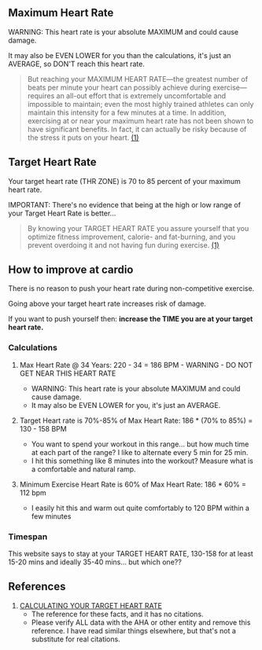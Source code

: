 


## Maximum Heart Rate

WARNING: This heart rate is your absolute MAXIMUM and could cause damage. 

It may also be EVEN LOWER for you than the calculations, it's just an AVERAGE, so DON'T reach this heart rate.

> But reaching your MAXIMUM HEART RATE—the greatest number of beats per minute your heart can possibly achieve during exercise—requires an all-out effort that is extremely uncomfortable and impossible to maintain; even the most highly trained athletes can only maintain this intensity for a few minutes at a time. In addition, exercising at or near your maximum heart rate has not been shown to have significant benefits. In fact, it can actually be risky because of the stress it puts on your heart. [(1)](https://www.canyonranch.com/blog/fitness/calculating-your-target-heart-rate/)


## Target Heart Rate

Your target heart rate (THR ZONE) is 70 to 85 percent of your maximum heart rate.

IMPORTANT: There's no evidence that being at the high or low range of your Target Heart Rate is better... 

> By knowing your TARGET HEART RATE you assure yourself that you optimize fitness improvement, calorie- and fat-burning, and you prevent overdoing it and not having fun during exercise. [(1)](https://www.canyonranch.com/blog/fitness/calculating-your-target-heart-rate/)

## How to improve at cardio

There is no reason to push your heart rate during non-competitive exercise.

Going above your target heart rate increases risk of damage.

If you want to push yourself then: **increase the TIME you are at your target heart rate.**


### Calculations

1. Max Heart Rate @ 34 Years: 220 - 34 = 186 BPM - WARNING  - DO NOT GET NEAR THIS HEART RATE
    - WARNING: This heart rate is your absolute MAXIMUM and could cause damage. 
    - It may also be EVEN LOWER for you, it's just an AVERAGE.

1. Target Heart rate is 70%-85% of Max Heart Rate: 186 * (70% to 85%) = 130 - 158 BPM
    - You want to spend your workout in this range... but how much time at each part of the range? I like to alternate every 5 min for 25 min.
    - I hit this something like 8 minutes into the workout? Measure what is a comfortable and natural ramp.

1. Minimum Exercise Heart Rate is 60% of Max Heart Rate: 186 * 60% = 112 bpm
	- I easily hit this and warm out quite comfortably to 120 BPM within a few minutes


### Timespan

This website says to stay at your TARGET HEART RATE, 130-158 for at least 15-20 mins and ideally 35-40 mins... but which one??



## References

1. [CALCULATING YOUR TARGET HEART RATE](https://www.canyonranch.com/blog/fitness/calculating-your-target-heart-rate/)
    - The reference for these facts, and it has no citations.  
    - Please verify ALL data with the AHA or other entity and remove this reference.  I have read similar things elsewhere, but that's not a substitute for real citations.